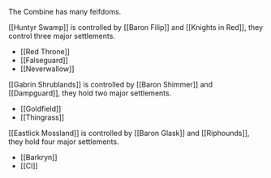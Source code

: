 The Combine has many feifdoms.

[[Huntyr Swamp]] is controlled by [[Baron Filip]] and [[Knights in Red]], they control three major settlements.
- [[Red Throne]]
- [[Falseguard]]
- [[Neverwallow]]

[[Gabrin Shrublands]] is controlled by [[Baron Shimmer]] and [[Dampguard]], they hold two major settlements.
- [[Goldfield]]
- [[Thingrass]]

[[Eastlick Mossland]] is controlled by [[Baron Glask]] and [[Riphounds]], they hold four major settlements.
- [[Barkryn]]
- [[Cl]]